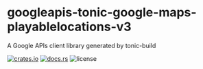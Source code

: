 # googleapis-tonic-google-maps-playablelocations-v3

A Google APIs client library generated by tonic-build

[![crates.io](https://img.shields.io/crates/v/googleapis-tonic-google-maps-playablelocations-v3)](https://crates.io/crates/googleapis-tonic-google-maps-playablelocations-v3)
[![docs.rs](https://img.shields.io/docsrs/googleapis-tonic-google-maps-playablelocations-v3)](https://docs.rs/googleapis-tonic-google-maps-playablelocations-v3)
![license](https://img.shields.io/crates/l/googleapis-tonic-google-maps-playablelocations-v3)
